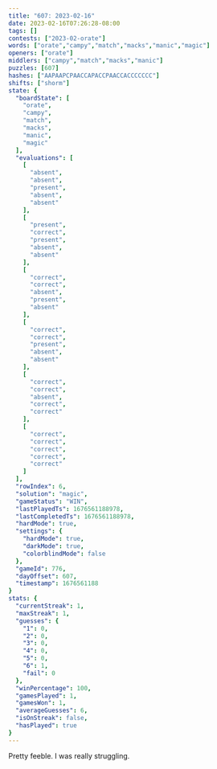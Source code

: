 ```yaml
---
title: "607: 2023-02-16"
date: 2023-02-16T07:26:28-08:00
tags: []
contests: ["2023-02-orate"]
words: ["orate","campy","match","macks","manic","magic"]
openers: ["orate"]
middlers: ["campy","match","macks","manic"]
puzzles: [607]
hashes: ["AAPAAPCPAACCAPACCPAACCACCCCCCC"]
shifts: ["shorm"]
state: {
  "boardState": [
    "orate",
    "campy",
    "match",
    "macks",
    "manic",
    "magic"
  ],
  "evaluations": [
    [
      "absent",
      "absent",
      "present",
      "absent",
      "absent"
    ],
    [
      "present",
      "correct",
      "present",
      "absent",
      "absent"
    ],
    [
      "correct",
      "correct",
      "absent",
      "present",
      "absent"
    ],
    [
      "correct",
      "correct",
      "present",
      "absent",
      "absent"
    ],
    [
      "correct",
      "correct",
      "absent",
      "correct",
      "correct"
    ],
    [
      "correct",
      "correct",
      "correct",
      "correct",
      "correct"
    ]
  ],
  "rowIndex": 6,
  "solution": "magic",
  "gameStatus": "WIN",
  "lastPlayedTs": 1676561188978,
  "lastCompletedTs": 1676561188978,
  "hardMode": true,
  "settings": {
    "hardMode": true,
    "darkMode": true,
    "colorblindMode": false
  },
  "gameId": 776,
  "dayOffset": 607,
  "timestamp": 1676561188
}
stats: {
  "currentStreak": 1,
  "maxStreak": 1,
  "guesses": {
    "1": 0,
    "2": 0,
    "3": 0,
    "4": 0,
    "5": 0,
    "6": 1,
    "fail": 0
  },
  "winPercentage": 100,
  "gamesPlayed": 1,
  "gamesWon": 1,
  "averageGuesses": 6,
  "isOnStreak": false,
  "hasPlayed": true
}
---
```

<!-- more -->
Pretty feeble. I was really struggling. 
